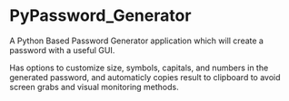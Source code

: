 # PyPassword_Generator
A Python Based Password Generator application which will create a password with a useful GUI. 

Has options to customize size, symbols, capitals, and numbers in the generated password, and automaticly copies result to clipboard to avoid screen grabs and visual monitoring methods. 
